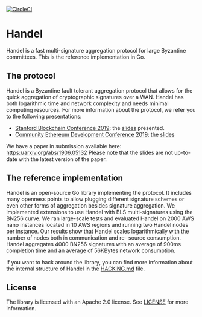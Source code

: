[![CircleCI](https://circleci.com/gh/ConsenSys/handel.svg?style=svg)](https://circleci.com/gh/ConsenSys/handel)

# Handel

Handel is a fast multi-signature aggregation protocol for large Byzantine
committees. This is the reference implementation in Go.

## The protocol

Handel is a Byzantine fault tolerant aggregation protocol that allows for the
quick aggregation of cryptographic signatures over a WAN.  Handel has both
logarithmic time and network complexity and needs minimal computing resources.
For more information about the protocol, we refer you to the following
presentations:
+ [Stanford Blockchain Conference 2019](https://cyber.stanford.edu/sbc19): the [slides](https://docs.google.com/presentation/d/1fL0mBF5At4ojW0HhbvBQ2yJHA3_q8q8kiioC6WvY9g4/edit?usp=sharing) presented.
+ [Community Ethereum Development Conference 2019](https://www.edcon.io/): the
  [slides](https://pandax-statics.oss-cn-shenzhen.aliyuncs.com/statics/1225469768899493.pdf)

We have a paper in submission available here: https://arxiv.org/abs/1906.05132
Please note that the slides are not up-to-date with the latest version of the
paper.

## The reference implementation 

Handel is an open-source Go library implementing the protocol. It includes many
openness points to allow plugging different signature schemes or even other
forms of aggregation besides signature aggregation. We implemented extensions to
use Handel with BLS multi-signatures using the BN256 curve.  We ran large-scale
tests and evaluated Handel on 2000 AWS nano instances located in 10 AWS regions
and running two Handel nodes per instance. Our results show that Handel scales
logarithmically with the number of nodes both in communication and re- source
consumption. Handel aggregates 4000 BN256 signatures with an average of 900ms
completion time and an average of 56KBytes network consumption.

If you want to hack around the library, you can find more information about the
internal structure of Handel in the
[HACKING.md](https://github.com/consensys/handel/blob/master/HACKING.md) file.

## License

The library is licensed with an Apache 2.0 license. See
[LICENSE](https://github.com/consensys/handel/blob/master/LICENSE) for more
information.
